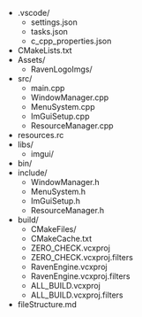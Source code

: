 - .vscode/
    - settings.json
    - tasks.json
    - c_cpp_properties.json
- CMakeLists.txt
- Assets/
    - RavenLogoImgs/
- src/
    - main.cpp
    - WindowManager.cpp
    - MenuSystem.cpp
    - ImGuiSetup.cpp
    - ResourceManager.cpp
- resources.rc
- libs/
    - imgui/
- bin/
- include/
    - WindowManager.h
    - MenuSystem.h
    - ImGuiSetup.h
    - ResourceManager.h
- build/
    - CMakeFiles/
    - CMakeCache.txt
    - ZERO_CHECK.vcxproj
    - ZERO_CHECK.vcxproj.filters
    - RavenEngine.vcxproj
    - RavenEngine.vcxproj.filters
    - ALL_BUILD.vcxproj
    - ALL_BUILD.vcxproj.filters
- fileStructure.md